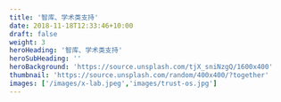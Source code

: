 ```yaml
---
title: '智库、学术类支持'
date: 2018-11-18T12:33:46+10:00
draft: false
weight: 3
heroHeading: '智库、学术类支持'
heroSubHeading: ''
heroBackground: 'https://source.unsplash.com/tjX_sniNzgQ/1600x400'
thumbnail: 'https://source.unsplash.com/random/400x400/?together'
images: ['/images/x-lab.jpeg','images/trust-os.jpg']
---
```



